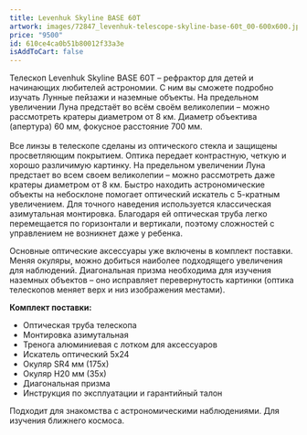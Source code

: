 ```yaml
---
title: Levenhuk Skyline BASE 60T
artwork: images/72847_levenhuk-telescope-skyline-base-60t_00-600x600.jpg
price: "9500"
id: 610ce4ca0b51b80012f33a3e
isAddToCart: false
---
```


Телескоп Levenhuk Skyline BASE 60T – рефрактор для детей и начинающих любителей астрономии. С ним вы сможете подробно изучать Лунные пейзажи и наземные объекты. На предельном увеличении Луна предстаёт во всём своём великолепии – можно рассмотреть кратеры диаметром от 8 км. Диаметр объектива (апертура) 60 мм, фокусное расстояние 700 мм.\
\
Все линзы в телескопе сделаны из оптического стекла и защищены просветляющим покрытием. Оптика передает контрастную, четкую и хорошо различимую картинку. На предельном увеличении Луна предстает во всем своем великолепии – можно рассмотреть даже кратеры диаметром от 8 км. Быстро находить астрономические объекты на небосклоне помогает оптический искатель с 5-кратным увеличением. Для точного наведения используется классическая азимутальная монтировка. Благодаря ей оптическая труба легко перемещается по горизонтали и вертикали, поэтому сложностей с управлением не возникнет даже у ребенка.

Основные оптические аксессуары уже включены в комплект поставки. Меняя окуляры, можно добиться наиболее подходящего увеличения для наблюдений. Диагональная призма необходима для изучения наземных объектов – оно исправляет перевернутость картинки (оптика телескопов меняет верх и низ изображения местами).

**Комплект поставки:**

- Оптическая труба телескопа
- Монтировка азимутальная
- Тренога алюминиевая с лотком для аксессуаров
- Искатель оптический 5x24
- Окуляр SR4 мм (175х)
- Окуляр H20 мм (35х)
- Диагональная призма
- Инструкция по эксплуатации и гарантийный талон

Подходит для знакомства с астрономическими наблюдениями. Для изучения ближнего космоса.

